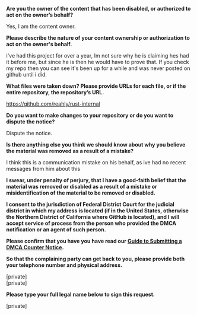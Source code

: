 **Are you the owner of the content that has been disabled, or authorized to act on the owner’s behalf?**

Yes, I am the content owner.

**Please describe the nature of your content ownership or authorization to act on the owner's behalf.**

i've had this project for over a year, Im not sure why he is claiming hes had it before me, but since he is then he would have to prove that. If you check my repo then you can see it's been up for a while and was never posted on github until i did.

**What files were taken down? Please provide URLs for each file, or if the entire repository, the repository’s URL.**

https://github.com/reahly/rust-internal

**Do you want to make changes to your repository or do you want to dispute the notice?**

Dispute the notice.

**Is there anything else you think we should know about why you believe the material was removed as a result of a mistake?**

I think this is a communication mistake on his behalf, as ive had no recent messages from him about this

**I swear, under penalty of perjury, that I have a good-faith belief that the material was removed or disabled as a result of a mistake or misidentification of the material to be removed or disabled.**

**I consent to the jurisdiction of Federal District Court for the judicial district in which my address is located (if in the United States, otherwise the Northern District of California where GitHub is located), and I will accept service of process from the person who provided the DMCA notification or an agent of such person.**

**Please confirm that you have you have read our <a href="https://docs.github.com/articles/guide-to-submitting-a-dmca-counter-notice">Guide to Submitting a DMCA Counter Notice</a>.**

**So that the complaining party can get back to you, please provide both your telephone number and physical address.**

[private]  
[private]

**Please type your full legal name below to sign this request.**

[private]
